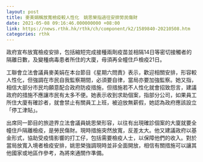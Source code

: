 ```yaml
---
layout: post
title: 麥美娟稱放寬檢疫較人性化　姚思榮指過往安排勞民傷財
date: 2021-05-08 09:16:46.000000000 +08:00
link: https://news.rthk.hk/rthk/ch/component/k2/1589840-20210508.htm
categories: rthk
---
```


政府宣布放寬檢疫安排，包括縮短完成接種兩劑疫苗並相隔14日等密切接觸者的隔離日數，及變種病毒患者所住的大廈，毋須再全幢住戶檢疫21日。

工聯會立法會議員麥美娟在本台節目《星期六問責》表示，歡迎相關安排，形容較人性化，但強調在市民自我監察期間，必須要自律，當局亦要加強監察。她又指，相信大部分市民均願意配合政府防疫措施，但措施若不人性化就會招致怨言，建議政府的措施不應讓市民有太多不便。她表示收到求助個案，指部分公司，如果員工所住大廈有確診者，就會禁止有關員工上班，被迫放無薪假，她認為政府應該設立「停工津貼」。

出席同一節目的旅遊界立法會議員姚思榮形容，以往有出現確診個案的大廈就要全幢住戶隔離檢疫，是勞民傷財。現時措施突然放寬，反差太大。他又建議政府以基金形式，協助受疫情影響的打工仔，包括需要檢疫人士，以保障他們的收入。對於當局放寬入境者檢疫安排，姚思榮強調現時並非全面開放，相信有關措施可以讓其他國家或地區作參考，為將來通關作準備。
